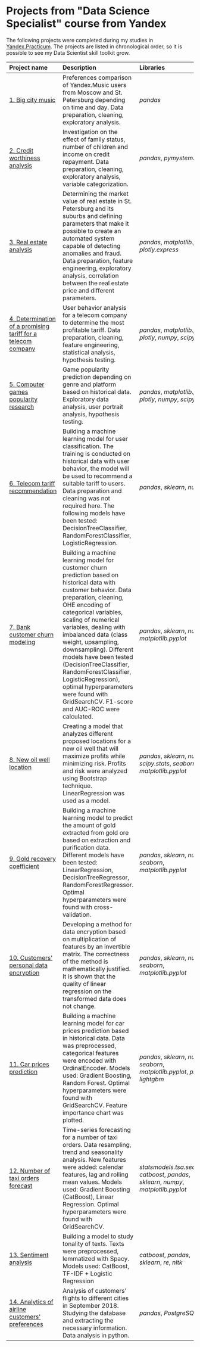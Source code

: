 # Projects from "Data Science Specialist" course from Yandex

The following projects were completed during my studies in [Yandex.Practicum](https://practicum.yandex.com/data-scientist/). The projects are listed in chronological order, so it is possible to see my Data Scientist skill toolkit grow. 


| Project name  | Description | Libraries |
| :------------- | :------------- |:-------------|
| [1. Big city music](01_yandex_music)  | Preferences comparison of Yandex.Music users from Moscow and St. Petersburg depending on time and day. Data preparation, cleaning, exploratory analysis. | *pandas* |
| [2. Сredit worthiness analysis](02_credit_scoring) | Investigation on the effect of family status, number of children and income on credit repayment. Data preparation, cleaning, exploratory analysis, variable categorization. | *pandas*, *pymystem3* |
|[3. Real estate analysis](03_real_estate_prices)| 	Determining the market value of real estate in St. Petersburg and its suburbs and defining parameters that make it possible to create an automated system capable of detecting anomalies and fraud. Data preparation, feature engineering, exploratory analysis, correlation between the real estate price and different parameters. | *pandas*, *matplotlib.pyplot*,  *plotly.express* |
| [4. Determination of a promising tariff for a telecom company](04_telecom_tariff) | User behavior analysis for a telecom company to determine the most profitable tariff. Data preparation, cleaning, feature engineering, statistical analysis, hypothesis testing. | *pandas*, *matplotlib.pyplot*,  *plotly*, *numpy*, *scipy.stats* |
|[5. Computer games popularity research](05_games)| Game popularity prediction depending on genre and platform based on historical data. Exploratory data analysis, user portrait analysis, hypothesis testing. | *pandas*, *matplotlib.pyplot*,  *plotly*, *numpy*, *scipy.stats* |
| [6. Telecom tariff recommendation](06_users_classification)| Building a machine learning model for user classification. The training is conducted on historical data with user behavior, the model will be used to recommend a suitable tariff to users. Data preparation and cleaning was not required here. The following models have been tested: DecisionTreeClassifier, RandomForestClassifier, LogisticRegression. | *pandas*, *sklearn*, *numpy* |
| [7. Bank customer churn modeling](07_bank_customer_churn_modeling) | Building a machine learning model for customer churn prediction based on historical data with customer behavior. Data preparation, cleaning, OHE encoding of categorical variables, scaling of numerical variables, dealing with imbalanced data (class weight, upsampling, downsampling). Different models have been tested (DecisionTreeClassifier, RandomForestClassifier, LogisticRegression), optimal hyperparameters were found with GridSearchCV. F1-score and AUC-ROC were calculated. | *pandas*, *sklearn*, *numpy*, *matplotlib.pyplot* |
| [8. New oil well location](08_oil_extraction_location) | Creating a model that analyzes different proposed locations for a new oil well that will maximize profits while minimizing risk. Profits and risk were analyzed using Bootstrap technique. LinearRegression was used as a model. | *pandas*, *sklearn*, *numpy*, *scipy.stats*, *seaborn*, *matplotlib.pyplot* |
| [9. Gold recovery coefficient](09_gold_recovery) | Building a machine learning model to predict the amount of gold extracted from gold ore based on extraction and purification data. Different models have been tested: LinearRegression, DecisionTreeRegressor, RandomForestRegressor. Optimal hyperparameters were found with cross-validation. | *pandas*, *sklearn*, *numpy*, *seaborn*, *matplotlib.pyplot* |
| [10. Customers' personal data encryption](10_customer_data_encryption) | Developing a method for data encryption based on multiplication of features by an invertible matrix. The correctness of the method is mathematically justified. It is shown that the quality of linear regression on the transformed data does not change. | *pandas*, *sklearn*, *numpy*, *seaborn*, *matplotlib.pyplot* |
| [11. Car prices prediction](11_car_prices_boosting) | Building a machine learning model for car prices prediction based in historical data. Data was preprocessed, categorical features were encoded with OrdinalEncoder. Models used: Gradient Boosting, Random Forest. Optimal hyperparameters were found with GridSearchCV. Feature importance chart was plotted. | *pandas*, *sklearn*, *numpy*, *seaborn*, *matplotlib.pyplot*, *plotly*, *lightgbm* |
| [12. Number of taxi orders forecast](12_time_series) | Time-series forecasting for a number of taxi orders. Data resampling, trend and seasonality analysis. New features were added: calendar features, lag and rolling mean values. Models used: Gradient Boosting (CatBoost), Linear Regression. Optimal hyperparameters were found with GridSearchCV. | *statsmodels.tsa.seasonal*, *catboost*, *pandas*, *sklearn*, *numpy*, *matplotlib.pyplot* |
| [13. Sentiment analysis](13_nlp) | Building a model to study tonality of texts. Texts were preprocessed, lemmatized with Spacy. Models used: CatBoost, TF-IDF + Logistic Regression | *catboost*, *pandas*, *sklearn*, *re*, *nltk* |
| [14. Analytics of airline customers' preferences](14_sql) | Analysis of customers' flights to different cities in September 2018. Studying the database and extracting the necessary information. Data analysis in python. | *pandas*, *PostgreSQL* |


                                                          
















